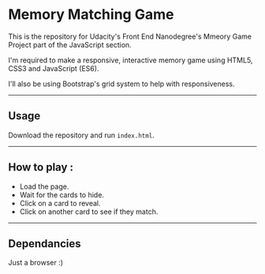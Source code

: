# Memory Matching Game
This is the repository for Udacity's Front End Nanodegree's Mmeory Game Project part of the JavaScript section.

I'm required to make a responsive, interactive memory game using HTML5, CSS3 and JavaScript (ES6).

I'll also be using Bootstrap's grid system to help with responsiveness.

-----
## Usage
Download the repository and run `index.html`.

-----
## How to play :
- Load the page.
- Wait for the cards to hide.
- Click on a card to reveal.
- Click on another card to see if they match.

-----
## Dependancies
Just a browser :)



